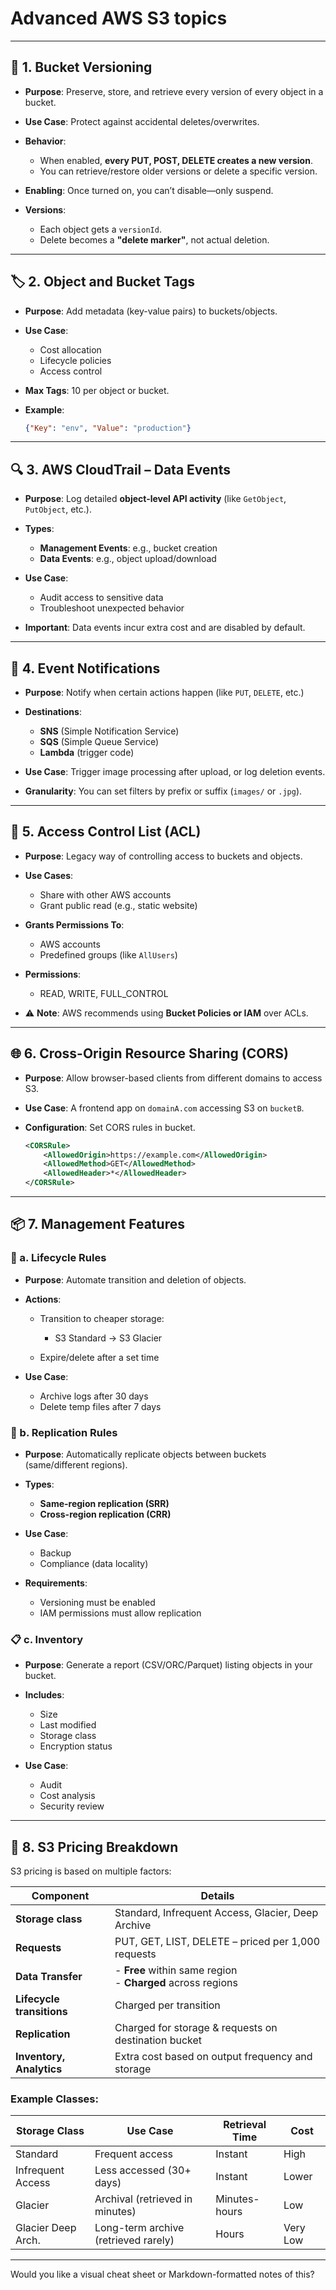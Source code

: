 # Advanced AWS S3 topics
---

## 🔁 1. Bucket Versioning

* **Purpose**: Preserve, store, and retrieve every version of every object in a bucket.
* **Use Case**: Protect against accidental deletes/overwrites.
* **Behavior**:

  * When enabled, **every PUT, POST, DELETE creates a new version**.
  * You can retrieve/restore older versions or delete a specific version.
* **Enabling**: Once turned on, you can’t disable—only suspend.
* **Versions**:

  * Each object gets a `versionId`.
  * Delete becomes a **"delete marker"**, not actual deletion.

---

## 🏷️ 2. Object and Bucket Tags

* **Purpose**: Add metadata (key-value pairs) to buckets/objects.
* **Use Case**:

  * Cost allocation
  * Lifecycle policies
  * Access control
* **Max Tags**: 10 per object or bucket.
* **Example**:

  ```json
  {"Key": "env", "Value": "production"}
  ```

---

## 🔍 3. AWS CloudTrail – Data Events

* **Purpose**: Log detailed **object-level API activity** (like `GetObject`, `PutObject`, etc.).
* **Types**:

  * **Management Events**: e.g., bucket creation
  * **Data Events**: e.g., object upload/download
* **Use Case**:

  * Audit access to sensitive data
  * Troubleshoot unexpected behavior
* **Important**: Data events incur extra cost and are disabled by default.

---

## 📢 4. Event Notifications

* **Purpose**: Notify when certain actions happen (like `PUT`, `DELETE`, etc.)
* **Destinations**:

  * **SNS** (Simple Notification Service)
  * **SQS** (Simple Queue Service)
  * **Lambda** (trigger code)
* **Use Case**: Trigger image processing after upload, or log deletion events.
* **Granularity**: You can set filters by prefix or suffix (`images/` or `.jpg`).

---

## 🔐 5. Access Control List (ACL)

* **Purpose**: Legacy way of controlling access to buckets and objects.
* **Use Cases**:

  * Share with other AWS accounts
  * Grant public read (e.g., static website)
* **Grants Permissions To**:

  * AWS accounts
  * Predefined groups (like `AllUsers`)
* **Permissions**:

  * READ, WRITE, FULL\_CONTROL
* ⚠️ **Note**: AWS recommends using **Bucket Policies or IAM** over ACLs.

---

## 🌐 6. Cross-Origin Resource Sharing (CORS)

* **Purpose**: Allow browser-based clients from different domains to access S3.
* **Use Case**: A frontend app on `domainA.com` accessing S3 on `bucketB`.
* **Configuration**: Set CORS rules in bucket.

  ```xml
  <CORSRule>
      <AllowedOrigin>https://example.com</AllowedOrigin>
      <AllowedMethod>GET</AllowedMethod>
      <AllowedHeader>*</AllowedHeader>
  </CORSRule>
  ```

---

## 📦 7. Management Features

### 🔁 a. Lifecycle Rules

* **Purpose**: Automate transition and deletion of objects.
* **Actions**:

  * Transition to cheaper storage:

    * S3 Standard → S3 Glacier
  * Expire/delete after a set time
* **Use Case**:

  * Archive logs after 30 days
  * Delete temp files after 7 days

### 📄 b. Replication Rules

* **Purpose**: Automatically replicate objects between buckets (same/different regions).
* **Types**:

  * **Same-region replication (SRR)**
  * **Cross-region replication (CRR)**
* **Use Case**:

  * Backup
  * Compliance (data locality)
* **Requirements**:

  * Versioning must be enabled
  * IAM permissions must allow replication

### 📋 c. Inventory

* **Purpose**: Generate a report (CSV/ORC/Parquet) listing objects in your bucket.
* **Includes**:

  * Size
  * Last modified
  * Storage class
  * Encryption status
* **Use Case**:

  * Audit
  * Cost analysis
  * Security review

---

## 💸 8. S3 Pricing Breakdown

S3 pricing is based on multiple factors:

| **Component**             | **Details**                                                   |
| ------------------------- | ------------------------------------------------------------- |
| **Storage class**         | Standard, Infrequent Access, Glacier, Deep Archive            |
| **Requests**              | PUT, GET, LIST, DELETE – priced per 1,000 requests            |
| **Data Transfer**         | - **Free** within same region<br>- **Charged** across regions |
| **Lifecycle transitions** | Charged per transition                                        |
| **Replication**           | Charged for storage & requests on destination bucket          |
| **Inventory, Analytics**  | Extra cost based on output frequency and storage              |

### Example Classes:

| Storage Class      | Use Case                             | Retrieval Time | Cost     |
| ------------------ | ------------------------------------ | -------------- | -------- |
| Standard           | Frequent access                      | Instant        | High     |
| Infrequent Access  | Less accessed (30+ days)             | Instant        | Lower    |
| Glacier            | Archival (retrieved in minutes)      | Minutes-hours  | Low      |
| Glacier Deep Arch. | Long-term archive (retrieved rarely) | Hours          | Very Low |

---

Would you like a visual cheat sheet or Markdown-formatted notes of this?
